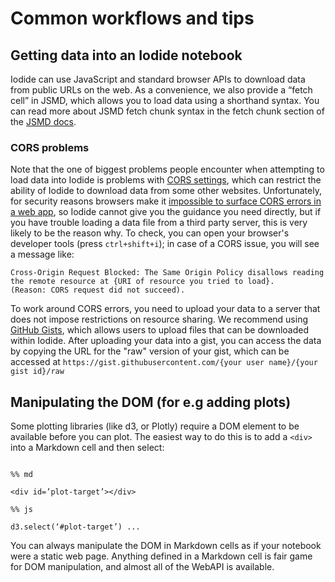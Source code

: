 # Common workflows and tips

## Getting data into an Iodide notebook

Iodide can use JavaScript and standard browser APIs to download data from public URLs on the web. As a convenience, we also provide a “fetch cell” in JSMD, which allows you to load data using a shorthand syntax. You can read more about JSMD fetch chunk syntax in the fetch chunk section of the [JSMD docs](jsmd.md).

### CORS problems

Note that the one of biggest problems people encounter when attempting to load data into Iodide is problems with [CORS settings](https://developer.mozilla.org/en-US/docs/Web/HTTP/CORS), which can restrict the ability of Iodide to download data from some other websites. Unfortunately, for security reasons browsers make it [impossible to surface CORS errors in a web app](https://developer.mozilla.org/en-US/docs/Web/HTTP/CORS#Functional_overview), so Iodide cannot give you the guidance you need directly, but if you have trouble loading a data file from a third party server, this is very likely to be the reason why. To check, you can open your browser's developer tools (press `ctrl+shift+i`); in case of a CORS issue, you will see a message like: 

```
Cross-Origin Request Blocked: The Same Origin Policy disallows reading the remote resource at {URI of resource you tried to load}.
(Reason: CORS request did not succeed).
```

To work around CORS errors, you need to upload your data to a server that does not impose restrictions on resource sharing. We recommend using [GitHub Gists](https://gist.github.com/), which allows users to upload files that can be downloaded within Iodide. After uploading your data into a gist, you can access the data by copying the URL for the "raw" version of your gist, which can be accessed at `https://gist.githubusercontent.com/{your user name}/{your gist id}/raw`

## Manipulating the DOM (for e.g adding plots)

Some plotting libraries (like d3, or Plotly) require a DOM element to be available before you can plot. The easiest way to do this is to add a `<div>` into a Markdown cell and then select:

```plain

%% md

<div id=’plot-target’></div>

%% js

d3.select(‘#plot-target’) ...

```

You can always manipulate the DOM in Markdown cells as if your notebook were a static web page. Anything defined in a Markdown cell is fair game for DOM manipulation, and almost all of the WebAPI is available.

